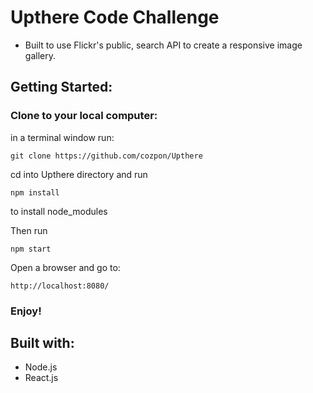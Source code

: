 # Upthere Code Challenge
- Built to use Flickr's public, search API to create a responsive image gallery.

## Getting Started:

### Clone to your local computer:
in a terminal window run:
```
git clone https://github.com/cozpon/Upthere
```
cd into Upthere directory and run
```
npm install
```
to install node_modules

Then run
```
npm start
```
Open a browser and go to:
```
http://localhost:8080/
```
### Enjoy!


## Built with:
- Node.js
- React.js